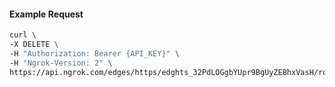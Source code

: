 <!-- Code generated for API Clients. DO NOT EDIT. -->

#### Example Request

```bash
curl \
-X DELETE \
-H "Authorization: Bearer {API_KEY}" \
-H "Ngrok-Version: 2" \
https://api.ngrok.com/edges/https/edghts_32PdLOGgbYUpr9BgUyZEBhxVasH/routes/edghtsrt_32PdLMIIKIVV0ZKJL2MI6bNRciQ/oauth
```
